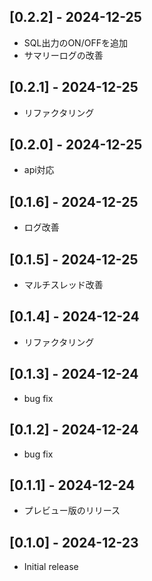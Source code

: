 ## [0.2.2] - 2024-12-25

- SQL出力のON/OFFを追加
- サマリーログの改善

## [0.2.1] - 2024-12-25

- リファクタリング

## [0.2.0] - 2024-12-25

- api対応

## [0.1.6] - 2024-12-25

- ログ改善

## [0.1.5] - 2024-12-25

- マルチスレッド改善

## [0.1.4] - 2024-12-24

- リファクタリング

## [0.1.3] - 2024-12-24

- bug fix

## [0.1.2] - 2024-12-24

- bug fix

## [0.1.1] - 2024-12-24

- プレビュー版のリリース

## [0.1.0] - 2024-12-23

- Initial release
